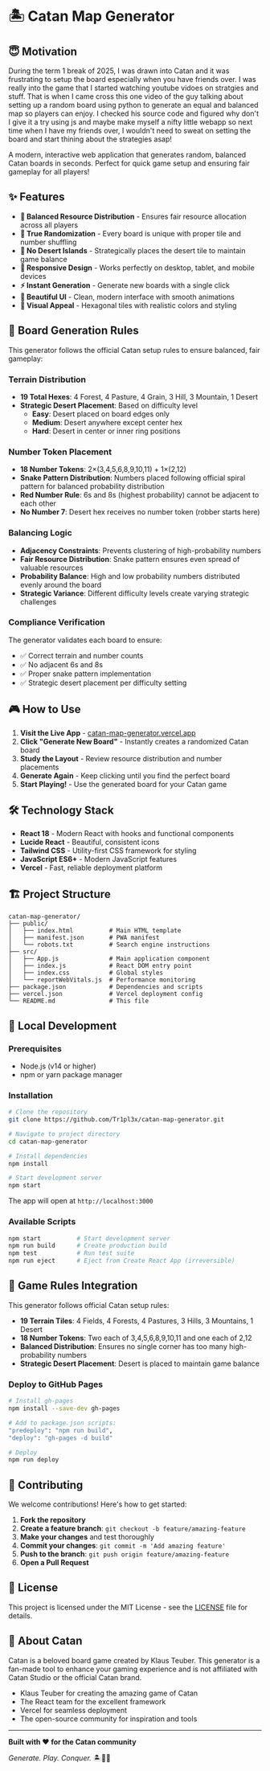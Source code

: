 # 🏝️ Catan Map Generator

## 😇 Motivation
During the term 1 break of 2025, I was drawn into Catan and it was frustrating to setup the board especially when you have friends over. I was really into the game that I started watching youtube vidoes on stratgies and stuff. That is when I came cross this one video of the guy talking about setting up a random board using python to generate an equal and balanced map so players can enjoy. I checked his source code and figured why don't I give it a try using js and maybe make myself a nifty little webapp so next time when I have my friends over, I wouldn't need to sweat on setting the board and start thining about the strategies asap!

A modern, interactive web application that generates random, balanced Catan boards in seconds. Perfect for quick game setup and ensuring fair gameplay for all players!

## ✨ Features

- **🎯 Balanced Resource Distribution** - Ensures fair resource allocation across all players
- **🎲 True Randomization** - Every board is unique with proper tile and number shuffling
- **🚫 No Desert Islands** - Strategically places the desert tile to maintain game balance
- **📱 Responsive Design** - Works perfectly on desktop, tablet, and mobile devices
- **⚡ Instant Generation** - Generate new boards with a single click
- **🎨 Beautiful UI** - Clean, modern interface with smooth animations
- **🌊 Visual Appeal** - Hexagonal tiles with realistic colors and styling


## 🎲 Board Generation Rules

This generator follows the official Catan setup rules to ensure balanced, fair gameplay:

### Terrain Distribution
- **19 Total Hexes**: 4 Forest, 4 Pasture, 4 Grain, 3 Hill, 3 Mountain, 1 Desert
- **Strategic Desert Placement**: Based on difficulty level
  - **Easy**: Desert placed on board edges only
  - **Medium**: Desert anywhere except center hex
  - **Hard**: Desert in center or inner ring positions

### Number Token Placement
- **18 Number Tokens**: 2×(3,4,5,6,8,9,10,11) + 1×(2,12)
- **Snake Pattern Distribution**: Numbers placed following official spiral pattern for balanced probability distribution
- **Red Number Rule**: 6s and 8s (highest probability) cannot be adjacent to each other
- **No Number 7**: Desert hex receives no number token (robber starts here)

### Balancing Logic
- **Adjacency Constraints**: Prevents clustering of high-probability numbers
- **Fair Resource Distribution**: Snake pattern ensures even spread of valuable resources
- **Probability Balance**: High and low probability numbers distributed evenly around the board
- **Strategic Variance**: Different difficulty levels create varying strategic challenges

### Compliance Verification
The generator validates each board to ensure:
- ✅ Correct terrain and number counts
- ✅ No adjacent 6s and 8s
- ✅ Proper snake pattern implementation
- ✅ Strategic desert placement per difficulty setting

## 🎮 How to Use

1. **Visit the Live App** - [catan-map-generator.vercel.app](https://your-app-url.vercel.app)
2. **Click "Generate New Board"** - Instantly creates a randomized Catan board
3. **Study the Layout** - Review resource distribution and number placements
4. **Generate Again** - Keep clicking until you find the perfect board
5. **Start Playing!** - Use the generated board for your Catan game

## 🛠️ Technology Stack

- **React 18** - Modern React with hooks and functional components
- **Lucide React** - Beautiful, consistent icons
- **Tailwind CSS** - Utility-first CSS framework for styling
- **JavaScript ES6+** - Modern JavaScript features
- **Vercel** - Fast, reliable deployment platform

## 🏗️ Project Structure

```
catan-map-generator/
├── public/
│   ├── index.html          # Main HTML template
│   ├── manifest.json       # PWA manifest
│   └── robots.txt          # Search engine instructions
├── src/
│   ├── App.js              # Main application component
│   ├── index.js            # React DOM entry point
│   ├── index.css           # Global styles
│   └── reportWebVitals.js  # Performance monitoring
├── package.json            # Dependencies and scripts
├── vercel.json             # Vercel deployment config
└── README.md               # This file
```

## 🚀 Local Development

### Prerequisites

- Node.js (v14 or higher)
- npm or yarn package manager

### Installation

```bash
# Clone the repository
git clone https://github.com/Tr1pl3x/catan-map-generator.git

# Navigate to project directory
cd catan-map-generator

# Install dependencies
npm install

# Start development server
npm start
```

The app will open at `http://localhost:3000`

### Available Scripts

```bash
npm start          # Start development server
npm run build      # Create production build
npm test           # Run test suite
npm run eject      # Eject from Create React App (irreversible)
```

## 🎯 Game Rules Integration

This generator follows official Catan setup rules:

- **19 Terrain Tiles**: 4 Fields, 4 Forests, 4 Pastures, 3 Hills, 3 Mountains, 1 Desert
- **18 Number Tokens**: Two each of 3,4,5,6,8,9,10,11 and one each of 2,12
- **Balanced Distribution**: Ensures no single corner has too many high-probability numbers
- **Strategic Desert Placement**: Desert is placed to maintain game balance

### Deploy to GitHub Pages

```bash
# Install gh-pages
npm install --save-dev gh-pages

# Add to package.json scripts:
"predeploy": "npm run build",
"deploy": "gh-pages -d build"

# Deploy
npm run deploy
```

## 🤝 Contributing

We welcome contributions! Here's how to get started:

1. **Fork the repository**
2. **Create a feature branch**: `git checkout -b feature/amazing-feature`
3. **Make your changes** and test thoroughly
4. **Commit your changes**: `git commit -m 'Add amazing feature'`
5. **Push to the branch**: `git push origin feature/amazing-feature`
6. **Open a Pull Request**


## 📝 License

This project is licensed under the MIT License - see the [LICENSE](LICENSE) file for details.

## 🎲 About Catan

Catan is a beloved board game created by Klaus Teuber. This generator is a fan-made tool to enhance your gaming experience and is not affiliated with Catan Studio or the official Catan brand.


- Klaus Teuber for creating the amazing game of Catan
- The React team for the excellent framework
- Vercel for seamless deployment
- The open-source community for inspiration and tools

---

**Built with ❤️ for the Catan community**

*Generate. Play. Conquer.* 🏝️🎯🎲
